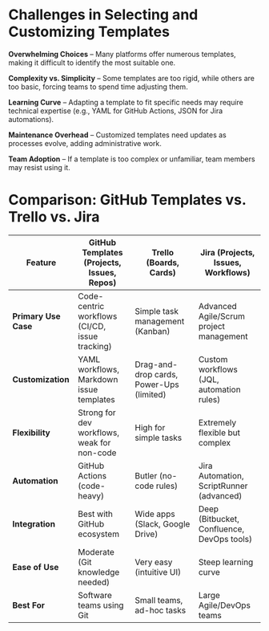 # Challenges in Selecting and Customizing Templates

**Overwhelming Choices** – Many platforms offer numerous templates, making it difficult to identify the most suitable one.

**Complexity vs. Simplicity** – Some templates are too rigid, while others are too basic, forcing teams to spend time adjusting them.

**Learning Curve** – Adapting a template to fit specific needs may require technical expertise (e.g., YAML for GitHub Actions, JSON for Jira automations).

**Maintenance Overhead** – Customized templates need updates as processes evolve, adding administrative work.

**Team Adoption** – If a template is too complex or unfamiliar, team members may resist using it.


# Comparison: GitHub Templates vs. Trello vs. Jira

| Feature               | GitHub Templates (Projects, Issues, Repos)       | Trello (Boards, Cards)                          | Jira (Projects, Issues, Workflows)            |
|-----------------------|-----------------------------------------------|---------------------------------------------|--------------------------------------------|
| **Primary Use Case**  | Code-centric workflows (CI/CD, issue tracking) | Simple task management (Kanban)              | Advanced Agile/Scrum project management    |
| **Customization**     | YAML workflows, Markdown issue templates       | Drag-and-drop cards, Power-Ups (limited)     | Custom workflows (JQL, automation rules)   |
| **Flexibility**       | Strong for dev workflows, weak for non-code    | High for simple tasks                        | Extremely flexible but complex             |
| **Automation**        | GitHub Actions (code-heavy)                    | Butler (no-code rules)                       | Jira Automation, ScriptRunner (advanced)   |
| **Integration**       | Best with GitHub ecosystem                    | Wide apps (Slack, Google Drive)              | Deep (Bitbucket, Confluence, DevOps tools) |
| **Ease of Use**       | Moderate (Git knowledge needed)               | Very easy (intuitive UI)                     | Steep learning curve                      |
| **Best For**          | Software teams using Git                      | Small teams, ad-hoc tasks                    | Large Agile/DevOps teams                   |
